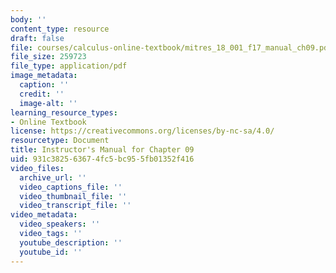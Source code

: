 ```yaml
---
body: ''
content_type: resource
draft: false
file: courses/calculus-online-textbook/mitres_18_001_f17_manual_ch09.pdf
file_size: 259723
file_type: application/pdf
image_metadata:
  caption: ''
  credit: ''
  image-alt: ''
learning_resource_types:
- Online Textbook
license: https://creativecommons.org/licenses/by-nc-sa/4.0/
resourcetype: Document
title: Instructor's Manual for Chapter 09
uid: 931c3825-6367-4fc5-bc95-5fb01352f416
video_files:
  archive_url: ''
  video_captions_file: ''
  video_thumbnail_file: ''
  video_transcript_file: ''
video_metadata:
  video_speakers: ''
  video_tags: ''
  youtube_description: ''
  youtube_id: ''
---
```

